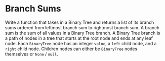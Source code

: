 # Branch Sums
Write a function that takes in a Binary Tree and returns a list of its branch sums ordered from leftmost branch sum to rightmost branch sum.
A branch sum is the sum of all values in a Binary Tree branch. A Binary Tree branch is a path of nodes in a tree that starts at the root node and ends at any leaf node.
Each `BinaryTree` node has an integer `value`, a `left` child node, and a `right` child node. Children nodes can either be `BinaryTree` nodes themselves or `None` / `null`.